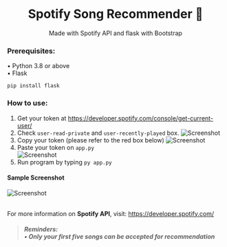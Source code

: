 
  <h1 align="center">Spotify Song Recommender 🎵</h1>
  <p align=center>Made with Spotify API and flask with Bootstrap</p>
 
  
  ### Prerequisites:    
  • Python 3.8 or above  
  • Flask  
  ```
  pip install flask
  ```  
  ### How to use:
  1. Get your token at https://developer.spotify.com/console/get-current-user/
  2. Check `user-read-private` and `user-recently-played` box.
  ![Screenshot](https://cdn.discordapp.com/attachments/841968299960827904/849673412279533608/unknown.png) 
  3. Copy your token (please refer to the red box below)
  ![Screenshot](https://cdn.discordapp.com/attachments/841968299960827904/849679771436974080/Screenshot_2021-06-03_000223.png) 
  5. Paste your token on `app.py`  
  ![Screenshot](https://cdn.discordapp.com/attachments/841968299960827904/849677282917351454/unknown.png)
  5. Run program by typing `py app.py`
  #### Sample Screenshot
  ![Screenshot](https://media.giphy.com/media/pD5hfl0pnyqD72V9aC/giphy.gif)<br><br>
  
  For more information on <strong>Spotify API</strong>, visit: https://developer.spotify.com/
  
 > ##### Reminders:<br> • Only your first five songs can be accepted for recommendation
